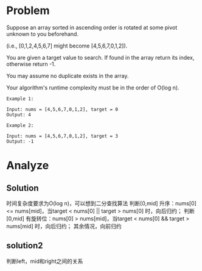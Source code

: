 # Problem
Suppose an array sorted in ascending order is rotated at some pivot unknown to you beforehand.

(i.e., [0,1,2,4,5,6,7] might become [4,5,6,7,0,1,2]).

You are given a target value to search. If found in the array return its index, otherwise return -1.

You may assume no duplicate exists in the array.

Your algorithm's runtime complexity must be in the order of O(log n).
```
Example 1:

Input: nums = [4,5,6,7,0,1,2], target = 0
Output: 4
```
```
Example 2:

Input: nums = [4,5,6,7,0,1,2], target = 3
Output: -1
```

# Analyze
## Solution
时间复杂度要求为O(log n)，可以想到二分查找算法
判断[0,mid] 升序：nums[0] <= nums[mid]，当target < nums[0] || target > nums[0] 时，向后归约；
判断[0,mid] 有旋转位：nums[0] > nums[mid]，当target < nums[0] && target > nums[mid] 时，向后归约；
其余情况，向前归约

## solution2
判断left，mid和right之间的关系
